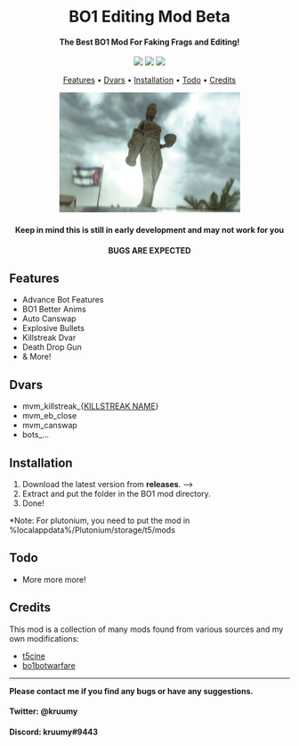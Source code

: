 <h1 align="center">
  <br>
  BO1 Editing Mod Beta
  <br>
</h1>

<h4 align="center">The Best BO1 Mod For Faking Frags and Editing</a>!</h4>
<div align="center">
  <a href="https://github.com/kruumy/bo1-editing-mod/releases"><img src="https://img.shields.io/github/v/release/kruumy/bo1-editing-mod?label=Latest%20version&style=flat-square"></a>
  <a href="https://github.com/kruumy/bo1-editing-mod/releases""><img src="https://img.shields.io/github/downloads/kruumy/bo1-editing-mod/total"></a>
  <a href="https://paypal.me/JPauls281"><img src="https://img.shields.io/badge/Donate-Paypal-orange?style=flat-square"></a>
</div>
<p align="center">
  <a href="#features">Features</a> •
  <a href="#dvars">Dvars</a> •
  <a href="#installation">Installation</a> •
  <a href="#todo">Todo</a> •
  <a href="#credits">Credits</a>
</p>
<div align="center">
  <a href="https://github.com/kruumy/bo1-editing-mod">
    <img src="preview.png" alt="Preivew" width="325" height="215">
  </a>
</div>
<h4 align="center">Keep in mind this is still in early development and may not work for you</a></h4>
<h4 align="center">BUGS ARE EXPECTED</a></h4>

## Features

* Advance Bot Features
* BO1 Better Anims
* Auto Canswap
* Explosive Bullets
* Killstreak Dvar
* Death Drop Gun
* & More!

## Dvars

* mvm_killstreak_{[KILLSTREAK NAME](https://github.com/kruumy/bo1-editing-mod/blob/main/killstreak.txt)}
* mvm_eb_close
* mvm_canswap
* bots_...

## Installation

1. Download the latest version from **releases**. -->
2. Extract and put the folder in the BO1 mod directory.
3. Done!

*Note: For plutonium, you need to put the mod in %localappdata%/Plutonium/storage/t5/mods

## Todo

* More more more!

## Credits

This mod is a collection of many mods found from various sources and my own modifications:

- [t5cine](https://github.com/4GlVE/t5cine)
- [bo1botwarfare](https://github.com/ineedbots/bo1_bot_warfare)

---

**Please contact me if you find any bugs or have any suggestions.**
#### Twitter: @kruumy
#### Discord: kruumy#9443


